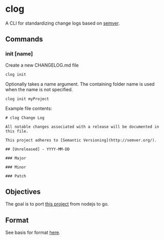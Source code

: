 # clog
A CLI for standardizing change logs based on [semver][1].

## Commands

### init [name]

Create a new CHANGELOG.md file
```
clog init
```

Optionally takes a name argument. The containing folder name is used when the name is not specified.
```
clog init myProject
```

Example file contents:
```
# clog Change Log

All notable changes associated with a release will be documented in this file.

This project adheres to [Semantic Versioning](http://semver.org/).

## [Unreleased] - YYYY-MM-DD

### Major

### Minor

### Patch
```
## Objectives
The goal is to port [this project][3] from nodejs to go.

## Format
See basis for format [here][2].

[1]: https://semver.org/
[2]: https://majgis.github.io/change-log/
[3]: https://github.com/majgis/change-log
